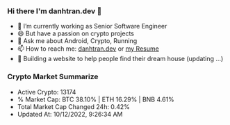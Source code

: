 ### Hi there I'm danhtran.dev 👋

- 🔭 I’m currently working as Senior Software Engineer
- 😄 But have a passion on crypto projects
- 💬 Ask me about Android, Crypto, Running 
- 📫 How to reach me: <a href="https://danhtran.dev" target="_blank">danhtran.dev</a> or <a href="Developer-Resume.pdf" target="_blank">my Resume</a>
- 🌱 Building a website to help people find their dream house (updating ...)

### Crypto Market Summarize
- Active Crypto: 13174
- % Market Cap: BTC 38.10% | ETH 16.29% | BNB 4.61%
- Total Market Cap Changed 24h: 0.42%
- Updated At: 10/12/2022, 9:26:34 AM
